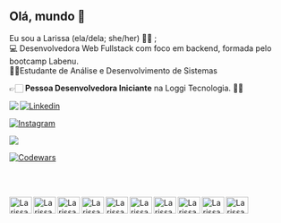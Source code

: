 
## Olá, mundo 👋

Eu sou a Larissa (ela/dela; she/her) 🦻🏻 ; <br>
💻 Desenvolvedora Web Fullstack com foco em backend, formada pelo bootcamp Labenu. <br>
:student:Estudante de Análise e Desenvolvimento de Sistemas

👉🏻 **Pessoa Desenvolvedora Iniciante** na Loggi Tecnologia. 💙🐇
  


<!-- <img align="left" src="https://github-readme-stats.vercel.app/api?username=larissite&show_icons=true&theme=dracula&include_all_commits=true&count_private=true"/> -->

<img align="left" src="https://github-readme-stats.vercel.app/api/top-langs/?username=larissite&layout=compact&langs_count=7&theme=dracula"/> 

                                                                                                                                 
 [![Linkedin](https://img.shields.io/badge/LinkedIn-0077B5?style=for-the-badge&logo=linkedin&logoColor=white)](https://www.linkedin.com/in/larissa-de-castro-azevedo-61b78115a/)
 
 [![Instagram](https://img.shields.io/badge/Instagram-E4405F?style=for-the-badge&logo=instagram&logoColor=white)](https://www.instagram.com/_larissite/)
 
 <a href = "mailto:castrodelari@gmail.com"><img src="https://img.shields.io/badge/Gmail-D14836?style=for-the-badge&logo=gmail&logoColor=white" target="_blank"></a>
 
 
 [![Codewars](https://www.codewars.com/users/larissite/badges/micro)](https://www.codewars.com/users/larissite/)
<a href="https://github.com/larissite">
 
<!--  ![Snake animation](https://github.com/larissite/larissite/blob/output/github-contribution-grid-snake.svg) -->
<br><br>

<img align="left" alt="Larissa-html" height="30" width="40" src="https://cdn.jsdelivr.net/gh/devicons/devicon/icons/html5/html5-original.svg"/>
<img align="left" alt="Larissa-css3" height="30" width="40" src="https://cdn.jsdelivr.net/gh/devicons/devicon/icons/css3/css3-original.svg"/>
<img align="left" alt="Larissa-javascript" height="30" width="40" src="https://cdn.jsdelivr.net/gh/devicons/devicon/icons/javascript/javascript-plain.svg""/>
<img align="left" alt="Larissa-git" height="30" width="40" src="https://cdn.jsdelivr.net/gh/devicons/devicon/icons/git/git-original.svg"/>                  <img align="left" alt="Larissa-react" height="30" width="40" src="https://cdn.jsdelivr.net/gh/devicons/devicon/icons/react/react-original.svg" />
 <img align="left" alt="Larissa-typescript" height="30" width="40" src="https://cdn.jsdelivr.net/gh/devicons/devicon/icons/typescript/typescript-original.svg" />
<img align="left" alt="Larissa-nodejs" height="30" width="40"  src="https://cdn.jsdelivr.net/gh/devicons/devicon/icons/nodejs/nodejs-original.svg"/>
<img  align="left" alt="Larissa-express" height="30" width="40" src="https://cdn.jsdelivr.net/gh/devicons/devicon/icons/express/express-original.svg" />
<img align="left" alt="Larissa-mysql" height="30" width="40" src="https://cdn.jsdelivr.net/gh/devicons/devicon/icons/mysql/mysql-plain.svg" />
<img align="left" alt="Larissa-jest" height="30" width="40" src="https://cdn.jsdelivr.net/gh/devicons/devicon/icons/jest/jest-plain.svg" />

          
          

 
